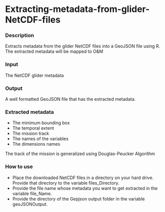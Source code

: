 # Extracting-metadata-from-glider-NetCDF-files

### Description
Extracts metadata from the glider NetCDF files into a GeoJSON file using R.
The extracted metadata will be mapped to O&M

### Input
The NetCDF glider metadata

### Output
A well formatted GeoJSON file that has the extracted metadata.


### Extracted metadata
+ The minimum bounding box
+ The temporal extent
+ The mission track
+ The names of the variables
+ The dimensions names


The track of the mission is generalized using Douglas-Peucker Algorithm

### How to use
+ Place the downloaded NetCDF files in a directory on your hard drive. Provide that directory to the variable files_Directory.
+ Provide the file name whose metadata you want to get extracted in the variable
file_Name.
+ Provide the directory of the Gepjson output folder in the variable geoJSONOutput.
